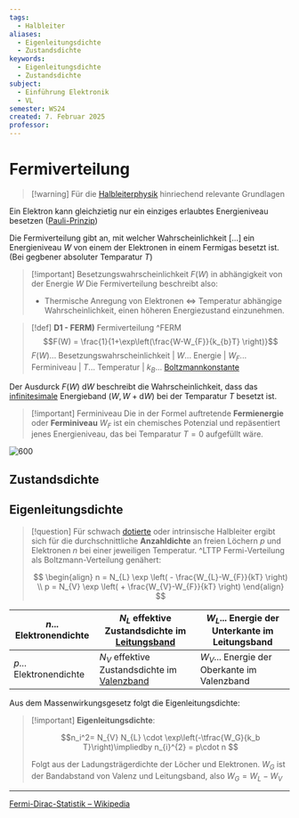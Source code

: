 ```yaml
---
tags:
  - Halbleiter
aliases:
  - Eigenleitungsdichte
  - Zustandsdichte
keywords:
  - Eigenleitungsdichte
  - Zustandsdichte
subject:
  - Einführung Elektronik
  - VL
semester: WS24
created: 7. Februar 2025
professor:
---
```

 
# Fermiverteilung

> [!warning] Für die [Halbleiterphysik](Halbleiterphysik.md) hinriechend relevante Grundlagen

Ein Elektron kann gleichzietig nur ein einziges erlaubtes Energieniveau besetzen ([Pauli-Prinzip](../Elektrotechnik/Teilchen%20im%20Kasten.md))

Die Fermiverteilung gibt an, mit welcher Wahrscheinlichkeit [...] ein Energieniveau $W$ von einem der Elektronen in einem Fermigas besetzt ist. (Bei gegbener absoluter Temparatur $T$)


> [!important] Besetzungswahrscheinlichkeit $F(W)$ in abhängigkeit von der Energie $W$
> Die Fermiverteilung beschreibt also:
> - Thermische Anregung von Elektronen $\iff$ Temperatur abhängige Wahrscheinlichkeit, einen höheren Energiezustand einzunehmen. 


> [!def] **D1 - FERM)** Fermiverteilung ^FERM
> $$F(W) = \frac{1}{1+\exp\left(\frac{W-W_{F}}{k_{b}T} \right)}$$
> $F(W)$... Besetzungswahrscheinlichkeit | $W$... Energie | $W_{F}$... Ferminiveau | $T$... Temperatur | $k_{B}$... [Boltzmannkonstante](Konstanten/Boltzmannkonstante.md)

Der Ausdurck $F(W)\mathrm{~d}W$ beschreibt die Wahrscheinlichkeit, dass das [infinitesimale](../Mathematik/{MOC}%20Analysis.md) Energieband $(W, W+\mathrm{d}W)$ bei der Temparatur $T$ besetzt ist.

> [!important] Ferminiveau
> Die in der Formel auftretende **Fermienergie** oder **Ferminiveau** $W_{F}$ ist ein chemisches Potenzial und repäsentiert jenes Energieniveau, das bei Temparatur $T=0$ aufgefüllt wäre.

![600](../assets/Excalidraw/Fermiverteilung%202025-02-07%2015.41.59.excalidraw)

## Zustandsdichte



## Eigenleitungsdichte


> [!question] Für schwach [dotierte](Halbleiterphysik.md#Dotierte%20Halbleiter) oder intrinsische Halbleiter ergibt sich für die durchschnittliche **Anzahldichte** an freien Löchern $p$ und Elektronen $n$ bei einer jeweiligen Temperatur. ^LTTP
> Fermi-Verteilung als Boltzmann-Verteilung genähert:
> 
> $$
> \begin{align}
> n = N_{L} \exp \left( - \frac{W_{L}-W_{F}}{kT} \right) \\ 
> p = N_{V} \exp \left( + \frac{W_{V}-W_{F}}{kT} \right) 
> \end{align}
> $$

| $n$... Elektronendichte | $N_{L}$ effektive Zustandsdichte im [Leitungsband](Halbleiterphysik.md) | $W_{L}$... Energie der Unterkante im Leitungsband |
| ----------------------- | ----------------------------------------------------------------------- | ------------------------------------------------- |
| $p$... Elektronendichte | $N_{V}$ effektive Zustandsdichte im [Valenzband](Halbleiterphysik.md)   | $W_{V}$... Energie der Oberkante im Valenzband    |

Aus dem Massenwirkungsgesetz folgt die Eigenleitungsdichte:


> [!important] **Eigenleitungsdichte**: 
> 
>$$n_i^2= N_{V} N_{L} \cdot \exp\left(-\tfrac{W_G}{k_b T}\right)\impliedby  n_{i}^{2} = p\cdot n $$
>
> Folgt aus der Ladungsträgerdichte der Löcher und Elektronen.
> $W_{G}$ ist der Bandabstand von Valenz und Leitungsband, also $W_{G} = W_{L}-W_{V}$


---

[Fermi-Dirac-Statistik – Wikipedia](https://de.wikipedia.org/wiki/Fermi-Dirac-Statistik)
